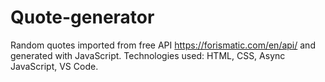 # Quote-generator

Random quotes imported from free API https://forismatic.com/en/api/ and generated with JavaScript.
Technologies used: HTML, CSS, Async JavaScript, VS Code.
